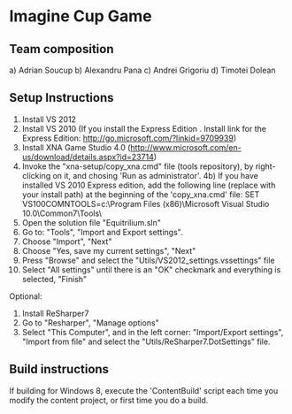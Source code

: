 # Imagine Cup Game

## Team composition

a) Adrian Soucup
b) Alexandru Pana
c) Andrei Grigoriu
d) Timotei Dolean

## Setup Instructions

1) Install VS 2012
2) Install VS 2010 (If you install the Express Edition . Install link for the Express Edition: http://go.microsoft.com/?linkid=9709939)
3) Install XNA Game Studio 4.0 (http://www.microsoft.com/en-us/download/details.aspx?id=23714)
4) Invoke the "xna-setup/copy_xna.cmd" file (tools repository), by right-clicking on it, and chosing 'Run as administrator'.
4b) If you have installed VS 2010 Express edition, add the following line (replace with your install path) at the beginning of the 'copy_xna.cmd' file:
	SET VS100COMNTOOLS=c:\Program Files (x86)\Microsoft Visual Studio 10.0\Common7\Tools\
5) Open the solution file "Equitrilium.sln"
6) Go to: "Tools", "Import and Export settings".
7) Choose "Import", "Next"
8) Choose "Yes, save my current settings", "Next"
9) Press "Browse" and select the "Utils/VS2012_settings.vssettings" file
10) Select "All settings" until there is an "OK" checkmark and everything is selected, "Finish"

Optional:

1) Install ReSharper7
1) Go to "Resharper", "Manage options"
2) Select "This Computer", and in the left corner: "Import/Export settings", "Import from file" and select the "Utils/ReSharper7.DotSettings" file.


## Build instructions
If building for Windows 8, execute the 'ContentBuild' script each time you modify the content project, or first time you do a build.
